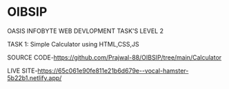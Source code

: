 # OIBSIP
OASIS INFOBYTE WEB DEVLOPMENT TASK'S
LEVEL 2

TASK 1: Simple Calculator using HTML,CSS,JS

SOURCE CODE-https://github.com/Prajwal-88/OIBSIP/tree/main/Calculator

LIVE SITE-https://65c061e90fe811e21b6d679e--vocal-hamster-5b22b1.netlify.app/

